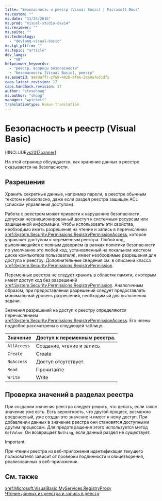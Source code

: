 ```yaml
---
title: "Безопасность и реестр (Visual Basic) | Microsoft Docs"
ms.custom: ""
ms.date: "11/24/2016"
ms.prod: "visual-studio-dev14"
ms.reviewer: ""
ms.suite: ""
ms.technology: 
  - "devlang-visual-basic"
ms.tgt_pltfrm: ""
ms.topic: "article"
dev_langs: 
  - "VB"
helpviewer_keywords: 
  - "реестр, вопросы безопасности"
  - "безопасность [Visual Basic], реестр"
ms.assetid: 9980aff7-2f69-492b-8f66-29a9a76d3df5
caps.latest.revision: 17
caps.handback.revision: 17
author: "stevehoag"
ms.author: "shoag"
manager: "wpickett"
translationtype: Human Translation
---
```

# Безопасность и реестр (Visual Basic)
[!INCLUDE[vs2017banner](../../../../csharp/includes/vs2017banner.md)]

На этой странице обсуждается, как хранение данных в реестре сказывается на безопасности.  
  
## Разрешения  
 Хранить секретные данные, например пароли, в реестре обычным текстом небезопасно, даже если раздел реестра защищен ACL \(списком управления доступом\).  
  
 Работа с реестром может привести к нарушению безопасности, допуская несанкционированный доступ к системным ресурсам или защищенной информации.  Чтобы использовать эти свойства, необходимо иметь разрешения на чтение и запись в перечислении <xref:System.Security.Permissions.RegistryPermissionAccess>, которое управляет доступом к переменным реестра.  Любой код, выполняющийся с полным доверием \(в рамках политики безопасности по умолчанию это любой код, установленный на локальном жестком диске компьютера пользователя\), имеет необходимые разрешения для доступа к реестру.  Дополнительные сведения см. в описании класса <xref:System.Security.Permissions.RegistryPermission>.  
  
 Переменные реестра не следует хранить в областях памяти, к которым имеет доступ код без разрешений <xref:System.Security.Permissions.RegistryPermission>.  Аналогичным образом, при предоставлении разрешений следует предоставлять минимальный уровень разрешений, необходимый для выполнения задачи.  
  
 Значения разрешений на доступ к реестру определяются перечислением <xref:System.Security.Permissions.RegistryPermissionAccess>.  Его члены подробно рассмотрены в следующей таблице.  
  
|Значение|Доступ к переменным реестра.|  
|--------------|----------------------------------|  
|`AllAccess`|Создание, чтение и запись|  
|`Create`|Create|  
|`NoAccess`|Доступ отсутствует.|  
|`Read`|Прочитайте|  
|`Write`|Write|  
  
## Проверка значений в разделах реестра  
 При создании значения реестра следует решить, что делать, если такое значение уже есть.  Есть вероятность, что другой процесс, возможно вредоносный, уже создал это значение и имеет к нему доступ.  При добавлении данных в значение реестра они становятся доступными другим процессам.  Для предотвращения этого используется метод `GetValue`.  Он возвращает `Nothing`, если данный раздел не существует.  
  
> [!IMPORTANT]
>  При чтении реестра из веб\-приложения идентификация текущего пользователя зависит от проверки подлинности и олицетворения, реализованных в веб\-приложении.  
  
## См. также  
 <xref:Microsoft.VisualBasic.MyServices.RegistryProxy>   
 [Чтение данных из реестра и запись в реестр](../../../../visual-basic/developing-apps/programming/computer-resources/reading-from-and-writing-to-the-registry.md)